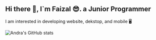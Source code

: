 ## Hi there 👋, I`m Faizal 😎. a Junior Programmer 
I am interested in developing website, dekstop, and mobile 🖥️

![Andra's GitHub stats](https://github-readme-stats.vercel.app/api?username=Andrr008&show_icons=true&theme=tokyonight)

<!--
**Andrr008/Andrr008** is a ✨ _special_ ✨ repository because its `README.md` (this file) appears on your GitHub profile.

Here are some ideas to get you started:

- 🔭 I’m currently working on ...
- 🌱 I’m currently learning ...
- 👯 I’m looking to collaborate on ...
- 🤔 I’m looking for help with ...
- 💬 Ask me about ...
- 📫 How to reach me: ...
- 😄 Pronouns: ...
- ⚡ Fun fact: ...
-->
